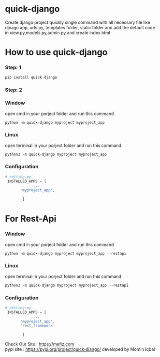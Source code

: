 # quick-django

Create django project quickly single command with all necessary file like djnago app, urls.py, templates folder, static folder and add the default code in view.py,models.py,admin.py and create index.html

# How to use quick-django
### Step: 1
```python
pip install quick-django
```
### Step: 2
### Window
open cmd in your porject folder and run this command
        
```python
python -m quick-django myproject myproject_app 
```

### Linux
open terminal in your porject folder and run this command
        
```python
python3 -m quick-django myproject myproject_app 
```

### Configuration
```python
# setting.py
 INSTALLED_APPS = [
            ....
       'myproject_app',
       
        ]

```

# For Rest-Api

### Window
open cmd in your porject folder and run this command
        
```python
python -m quick-django myproject myproject_app --restapi
```

### Linux
open terminal in your porject folder and run this command
        
```python
python3 -m quick-django myproject myproject_app --restapi
```

### Configuration
```python
# setting.py
 INSTALLED_APPS = [
            ....
       'myproject_app',
       'rest_framework'
       
        ]

```


Check Our Site : https://mefiz.com </br>
pypi site : https://pypi.org/project/quick-django/
developed by Momin Iqbal

